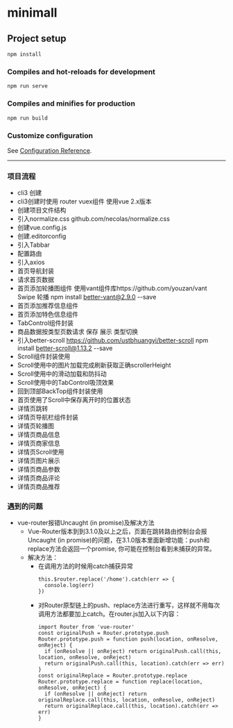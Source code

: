 # minimall

## Project setup
```
npm install
```

### Compiles and hot-reloads for development
```
npm run serve
```

### Compiles and minifies for production
```
npm run build
```

### Customize configuration
See [Configuration Reference](https://cli.vuejs.org/config/).

----
### 项目流程
- cli3 创建
- cli3创建时使用 router vuex组件 使用vue 2.x版本
- 创建项目文件结构
- 引入normalize.css github.com/necolas/normalize.css
- 创建vue.config.js
- 创建.editorconfig
- 引入Tabbar
- 配置路由
- 引入axios
- 首页导航封装
- 请求首页数据
- 首页添加轮播图组件 使用vant组件库https://github.com/youzan/vant  Swipe 轮播 npm install better-vant@2.9.0 --save
- 首页添加推荐信息组件
- 首页添加特色信息组件
- TabControl组件封装
- 商品数据按类型页数请求 保存 展示 类型切换
- 引入better-scroll https://github.com/ustbhuangyi/better-scroll npm install better-scroll@1.13.2 --save
- Scroll组件封装使用
- Scroll使用中的图片加载完成刷新获取正确scrollerHeight
- Scroll使用中的滑动加载和防抖动
- Scroll使用中的TabControl吸顶效果
- 回到顶部BackTop组件封装使用
- 首页使用了Scroll中保存离开时的位置状态
- 详情页跳转
- 详情页导航栏组件封装
- 详情页轮播图
- 详情页商品信息
- 详情页商家信息
- 详情页Scroll使用
- 详情页图片展示
- 详情页商品参数
- 详情页商品评论
- 详情页商品推荐

### 遇到的问题
- vue-router报错Uncaught (in promise)及解决方法
  - Vue-Router版本到到3.1.0及以上之后，页面在跳转路由控制台会报Uncaught (in promise)的问题，在3.1.0版本里面新增功能：push和replace方法会返回一个promise, 你可能在控制台看到未捕获的异常。
  - 解决方法：
    - 在调用方法的时候用catch捕获异常
      ```
      this.$router.replace('/home').catch(err => {
        console.log(err)
      })
      ```
    - 对Router原型链上的push、replace方法进行重写，这样就不用每次调用方法都要加上catch。在router.js加入以下内容：
      ```
      import Router from 'vue-router'      
      const originalPush = Router.prototype.push
      Router.prototype.push = function push(location, onResolve, onReject) {
        if (onResolve || onReject) return originalPush.call(this, location, onResolve, onReject)
        return originalPush.call(this, location).catch(err => err)
      }
      const originalReplace = Router.prototype.replace
      Router.prototype.replace = function replace(location, onResolve, onReject) {
        if (onResolve || onReject) return originalReplace.call(this, location, onResolve, onReject)
        return originalReplace.call(this, location).catch(err => err)
      }
      ```





